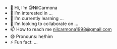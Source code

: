 - 👋 Hi, I’m @NilCarmona
- 👀 I’m interested in ...
- 🌱 I’m currently learning ...
- 💞️ I’m looking to collaborate on ...
- 📫 How to reach me nilcarmona1998@gmail.com
- 😄 Pronouns: he/him
- ⚡ Fun fact: ...

<!---
NilCarmona/NilCarmona is a ✨ special ✨ repository because its `README.md` (this file) appears on your GitHub profile.
You can click the Preview link to take a look at your changes.
--->

